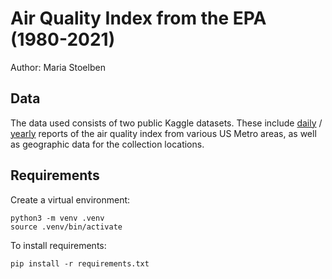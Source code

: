 # Air Quality Index from the EPA (1980-2021)
Author: Maria Stoelben

## Data
The data used consists of two public Kaggle datasets. These include [daily](https://www.kaggle.com/datasets/threnjen/40-years-of-air-quality-index-from-the-epa-daily) / [yearly](https://www.kaggle.com/datasets/threnjen/40-years-of-air-quality-index-from-the-epa-yearly) reports of the air quality index from various US Metro areas, as well as geographic data for the collection locations.  

## Requirements
Create a virtual environment:

```setup
python3 -m venv .venv
source .venv/bin/activate
```

To install requirements:

```setup
pip install -r requirements.txt
```
